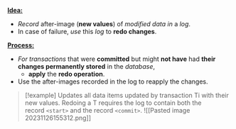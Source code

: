 <u>**Idea:**</u>
- *Record* after-image (**new values**) of *modified data* *in* a *log*.
- In case of failure, *use* this *log* to **redo changes**.

<u>**Process:**</u>
- *For transactions* that were **committed** but might **not have** had **their changes permanently stored** in the *database*, 
	- **apply** the **redo operation**.
- Use the after-images recorded in the log to reapply the changes.

>[!example]
>Updates all data items updated by transaction Ti with their new values. Redoing a T requires the log to contain both the record `<start>` and the record `<commit>`.
>![[Pasted image 20231126155312.png]]



